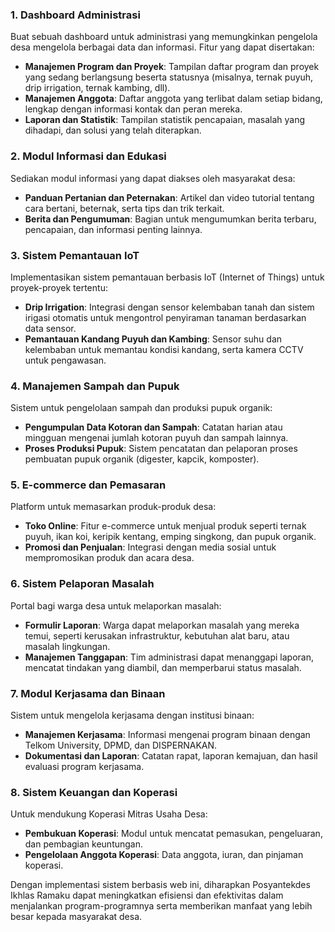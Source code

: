 ### 1. **Dashboard Administrasi**

Buat sebuah dashboard untuk administrasi yang memungkinkan pengelola desa mengelola berbagai data dan informasi. Fitur yang dapat disertakan:

- **Manajemen Program dan Proyek**: Tampilan daftar program dan proyek yang sedang berlangsung beserta statusnya (misalnya, ternak puyuh, drip irrigation, ternak kambing, dll).
- **Manajemen Anggota**: Daftar anggota yang terlibat dalam setiap bidang, lengkap dengan informasi kontak dan peran mereka.
- **Laporan dan Statistik**: Tampilan statistik pencapaian, masalah yang dihadapi, dan solusi yang telah diterapkan.

### 2. **Modul Informasi dan Edukasi**

Sediakan modul informasi yang dapat diakses oleh masyarakat desa:

- **Panduan Pertanian dan Peternakan**: Artikel dan video tutorial tentang cara bertani, beternak, serta tips dan trik terkait.
- **Berita dan Pengumuman**: Bagian untuk mengumumkan berita terbaru, pencapaian, dan informasi penting lainnya.

### 3. **Sistem Pemantauan IoT**

Implementasikan sistem pemantauan berbasis IoT (Internet of Things) untuk proyek-proyek tertentu:

- **Drip Irrigation**: Integrasi dengan sensor kelembaban tanah dan sistem irigasi otomatis untuk mengontrol penyiraman tanaman berdasarkan data sensor.
- **Pemantauan Kandang Puyuh dan Kambing**: Sensor suhu dan kelembaban untuk memantau kondisi kandang, serta kamera CCTV untuk pengawasan.

### 4. **Manajemen Sampah dan Pupuk**

Sistem untuk pengelolaan sampah dan produksi pupuk organik:

- **Pengumpulan Data Kotoran dan Sampah**: Catatan harian atau mingguan mengenai jumlah kotoran puyuh dan sampah lainnya.
- **Proses Produksi Pupuk**: Sistem pencatatan dan pelaporan proses pembuatan pupuk organik (digester, kapcik, komposter).

### 5. **E-commerce dan Pemasaran**

Platform untuk memasarkan produk-produk desa:

- **Toko Online**: Fitur e-commerce untuk menjual produk seperti ternak puyuh, ikan koi, keripik kentang, emping singkong, dan pupuk organik.
- **Promosi dan Penjualan**: Integrasi dengan media sosial untuk mempromosikan produk dan acara desa.

### 6. **Sistem Pelaporan Masalah**

Portal bagi warga desa untuk melaporkan masalah:

- **Formulir Laporan**: Warga dapat melaporkan masalah yang mereka temui, seperti kerusakan infrastruktur, kebutuhan alat baru, atau masalah lingkungan.
- **Manajemen Tanggapan**: Tim administrasi dapat menanggapi laporan, mencatat tindakan yang diambil, dan memperbarui status masalah.

### 7. **Modul Kerjasama dan Binaan**

Sistem untuk mengelola kerjasama dengan institusi binaan:

- **Manajemen Kerjasama**: Informasi mengenai program binaan dengan Telkom University, DPMD, dan DISPERNAKAN.
- **Dokumentasi dan Laporan**: Catatan rapat, laporan kemajuan, dan hasil evaluasi program kerjasama.

### 8. **Sistem Keuangan dan Koperasi**

Untuk mendukung Koperasi Mitras Usaha Desa:

- **Pembukuan Koperasi**: Modul untuk mencatat pemasukan, pengeluaran, dan pembagian keuntungan.
- **Pengelolaan Anggota Koperasi**: Data anggota, iuran, dan pinjaman koperasi.

Dengan implementasi sistem berbasis web ini, diharapkan Posyantekdes Ikhlas Ramaku dapat meningkatkan efisiensi dan efektivitas dalam menjalankan program-programnya serta memberikan manfaat yang lebih besar kepada masyarakat desa.

